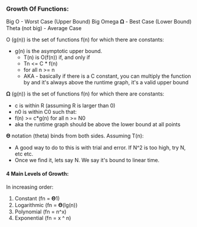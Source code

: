 ### Growth Of Functions:
Big O - Worst Case (Upper Bound)
Big Omega 𝛀 - Best Case (Lower Bound)
Theta (not big) - Average Case 

O (g(n)) is the set of functions f(n) for which there are constants:
- g(n) is the asymptotic upper bound.
	- T(n) is O(f(n)) if, and only if
	- Tn <= C * f(n)
	- for all n >= n
	- AKA - basically if there is a C constant, you can multiply the function by and it's always above the runtime graph, it's a valid upper bound

𝛀 (g(n)) is the set of functions f(n) for which there are constants:
- c is within R (assuming R is larger than 0)
- n0 is within C0 such that:
- f(n) >= c*g(n) for all n >= N0
- aka the runtime graph should be above the lower bound at all points

𝚯 notation (theta) binds from both sides.
Assuming T(n):
- A good way to do to this is with  trial and error. If N^2 is too high, try N, etc etc.
- Once we find it, lets say N. We say it's bound to linear time.
#### 4 Main Levels of Growth:
In increasing order: 
1. Constant (fn = 𝚯1)
2. Logarithmic (fn = 𝚯(lg(n))
3. Polynomial (fn = n^x)
4. Exponential (fn = x ^ n)